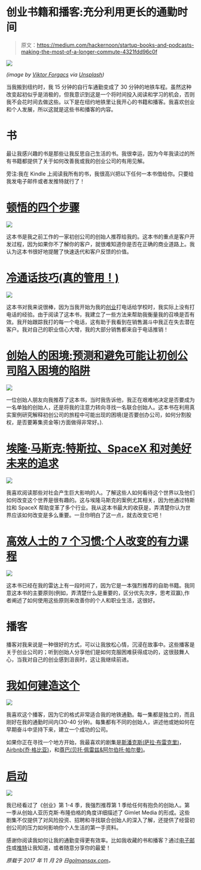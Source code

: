 # 创业书籍和播客:充分利用更长的通勤时间

> 原文：<https://medium.com/hackernoon/startup-books-and-podcasts-making-the-most-of-a-longer-commute-4321fdd96c0f>

![](img/456abd9c51e120f627f7a56f577f23e5.png)

*(image by* [*Viktor Forgacs*](https://unsplash.com/photos/PNv0pESh9Uk?utm_source=unsplash&utm_medium=referral&utm_content=creditCopyText) *via* [*Unsplash*](http://unsplash.com/?utm_campaign=photographer-credit)*)*

当我搬到纽约时，我 15 分钟的自行车通勤变成了 30 分钟的地铁车程。虽然这种改变起初似乎是消极的，但我意识到这是一个将时间投入阅读和学习的机会，否则我不会花时间去做这些。以下是在纽约地铁里让我开心的书籍和播客。我喜欢创业和个人发展，所以这就是这些书和播客的内容。

# 书

最让我感兴趣的书是那些让我反思自己生活的书。我很幸运，因为今年我读过的所有书籍都提供了关于如何改善我或我的创业公司的有用见解。

旁注:我在 Kindle 上阅读我所有的书，我很高兴把以下任何一本书借给你。只要给我发电子邮件或者发推特就行了！

# [顿悟的四个步骤](https://www.amazon.com/gp/product/0989200507/ref=as_li_tl?ie=UTF8&tag=golmansax-20&camp=1789&creative=9325&linkCode=as2&creativeASIN=0989200507&linkId=0f09f8a1e3af80ffffdb6382b3c6d599)

![](img/81550bda8b4f01d6aceffdf63b0c4004.png)

这本书是我之前工作的一家初创公司的创始人推荐给我的。这本书的重点是客户开发过程，因为如果你不了解你的客户，就很难知道你是否在正确的商业道路上。我认为这本书很好地提醒了快速迭代和客户反馈的价值。

# [冷通话技巧(真的管用！)](https://www.amazon.com/gp/product/1440572178/ref=as_li_tl?ie=UTF8&tag=golmansax-20&camp=1789&creative=9325&linkCode=as2&creativeASIN=1440572178&linkId=2e26236756b4786173e942301eb118d6)

![](img/a2889b7f4f016511503d8f903ef6027f.png)

这本书对我来说很棒，因为当我开始为我的[创业](https://www.boostmyschool.com/)打电话给学校时，我实际上没有打电话的经验。由于阅读了这本书，我建立了一些方法来帮助我衡量我的召唤是否有效。我开始跟踪我打的每一个电话，这有助于我看到在销售漏斗中我正在失去潜在客户。我对自己的职业信心大增，我的大部分销售都来自于电话推销！

# [创始人的困境:预测和避免可能让初创公司陷入困境的陷阱](https://www.amazon.com/gp/product/0691158304/ref=as_li_tl?ie=UTF8&tag=golmansax-20&camp=1789&creative=9325&linkCode=as2&creativeASIN=0691158304&linkId=7057ba45288a53477b2598ef7b8309ef)

![](img/2b4159e75e7e1f09f6f8d7e245115644.png)

一位创始人朋友向我推荐了这本书，当时我告诉他，我正在艰难地决定是否要成为一名单独的创始人，还是将我的注意力转向寻找一名联合创始人。这本书在利用真实案例研究解释初创公司的旅程中可能出现的困境(是否要创办公司，如何分割股权，是否要筹集资金等)方面做得非常好。).

# [埃隆·马斯克:特斯拉、SpaceX 和对美好未来的追求](https://www.amazon.com/gp/product/006230125X/ref=as_li_tl?ie=UTF8&tag=golmansax-20&camp=1789&creative=9325&linkCode=as2&creativeASIN=006230125X&linkId=137179dc0f1d746aa05d5a8dcd959eba)

![](img/14c37e59272a988e403b5c1a198d1cf3.png)

我喜欢阅读那些对社会产生巨大影响的人。了解这些人如何看待这个世界以及他们如何改变这个世界是很有趣的。这与埃隆马斯克的案例尤其相关，因为他通过特斯拉和 SpaceX 帮助变革了多个行业。我从这本书最大的收获是，弄清楚你认为世界应该如何改变是多么重要。一旦你明白了这一点，就去改变它吧！

# [高效人士的 7 个习惯:个人改变的有力课程](https://www.amazon.com/gp/product/B00GOZV3TM/ref=as_li_tl?ie=UTF8&tag=golmansax-20&camp=1789&creative=9325&linkCode=as2&creativeASIN=B00GOZV3TM&linkId=c273a8024af8f6d762ee46833d350359)

![](img/f402bad3e6721dba4b5e8817dbed55fa.png)

这本书已经在我的雷达上有一段时间了，因为它是一本强烈推荐的自助书籍。我同意这本书的主要原则(例如，弄清楚什么是重要的，区分优先次序，思考双赢),作者阐述了如何使用这些原则来改善你的个人和职业生活，这很好。

# 播客

播客对我来说是一种很好的方式，可以让我放松心情，沉浸在故事中。这些播客是关于创业公司的；听到创始人分享他们是如何克服困难获得成功的，这很鼓舞人心，当我对自己的创业感到沮丧时，这让我继续前进。

# [我如何建造这个](https://www.npr.org/podcasts/510313/how-i-built-this)

![](img/bb5032ade390335d7fcef944a7f0b5d5.png)

我喜欢这个播客，因为它的格式非常适合我的地铁通勤。每一集都是独立的，而且刚好在我的通勤时间内(30-40 分钟)。每集都有不同的创始人，讲述他或她如何在早期奋斗中坚持下来，建立一个成功的公司。

如果你正在寻找一个地方开始，我最喜欢的剧集是[斯潘克斯(萨拉·布雷克里)](https://one.npr.org/?sharedMediaId=493169696:493311384)， [Airbnb(乔·格比亚)](https://one.npr.org/?sharedMediaId=497820565:497945288)，和[尊巴(贝托·佩雷兹&阿尔伯托·帕尔曼)](https://one.npr.org/?sharedMediaId=506456213:506573292)。

# [启动](https://gimletmedia.com/startup/)

![](img/e6d7949c67aba9e4159133def529104f.png)

我已经看过了《创业》第 1-4 季，我强烈推荐第 1 季给任何有抱负的创始人。第一季从创始人亚历克斯·布隆伯格的角度详细描述了 Gimlet Media 的形成。这些剧集不仅提供了对风险投资、招聘和寻找联合创始人的深入了解，还提供了经营初创公司的压力如何影响你个人生活的第一手资料。

感谢你阅读我如何让我的通勤变得更有效率。比如我收藏的书和播客？通过[电子邮件](https://golmansax.com/cdn-cgi/l/email-protection#e38b8c8f8e828da3848c8f8e828d90829bcd808c8e)或[推特](https://twitter.com/golmansax)让我知道，或者随意分享你的最爱！

*原载于 2017 年 11 月 29 日*[*golmansax.com*](https://golmansax.com/blog/posts/2017/11/29/startup-books-and-podcasts-making-the-most-of-a-longer-commute/)*。*